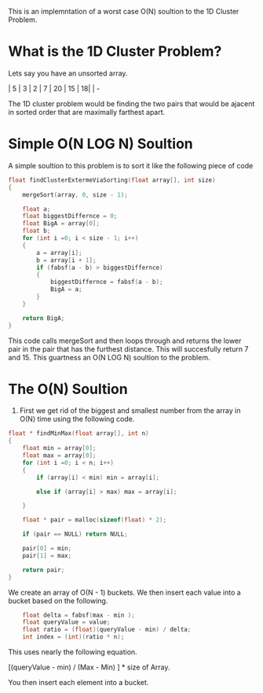This is an implemntation of a worst case O(N) soultion to the 1D Cluster Problem. 


# What is the 1D Cluster Problem?


Lets say you have an unsorted array. 


|  5 |  3 |  2 |  7 | 20  | 15  |   18|
| -

The 1D cluster problem would be finding the two pairs that would be ajacent in sorted order that are maximally farthest apart.


# Simple O(N LOG N) Soultion
A simple soultion to this problem is to sort it like the following piece of code 

```c
float findClusterExtermeViaSorting(float array[], int size)
{
    mergeSort(array, 0, size - 1);

    float a;
    float biggestDiffernce = 0;
    float BigA = array[0];
    float b;
    for (int i =0; i < size - 1; i++)
    {
        a = array[i];
        b = array[i + 1];
        if (fabsf(a - b) > biggestDiffernce)
        {
            biggestDiffernce = fabsf(a - b);
            BigA = a;
        }
    }

    return BigA;
}
```

This code calls mergeSort and then loops through and returns the lower pair in the pair that has the furthest distance. This will succesfully return 7 and 15. This guartness an O(N LOG N) soultion to the problem. 

# The O(N) Soultion


1. First we get rid of the biggest and smallest number from the array in O(N) time using the following code. 

``````c
float * findMinMax(float array[], int n)
{
    float min = array[0];
    float max = array[0];
    for (int i =0; i < n; i++)
    {
        if (array[i] < min) min = array[i];

        else if (array[i] > max) max = array[i];

    }

    float * pair = malloc(sizeof(float) * 2);

    if (pair == NULL) return NULL;

    pair[0] = min;
    pair[1] = max;

    return pair;
}
``````


We create an array of O(N - 1) buckets. We then insert each value into a bucket based on the following. 

```c
	float delta = fabsf(max - min );
    float queryValue = value;
    float ratio = (float)(queryValue - min) / delta;
    int index = (int)(ratio * n);
```

This uses nearly the following equation.

[(queryValue - min) / (Max - Min) ] * size of Array. 

You then insert each element into a bucket. 

